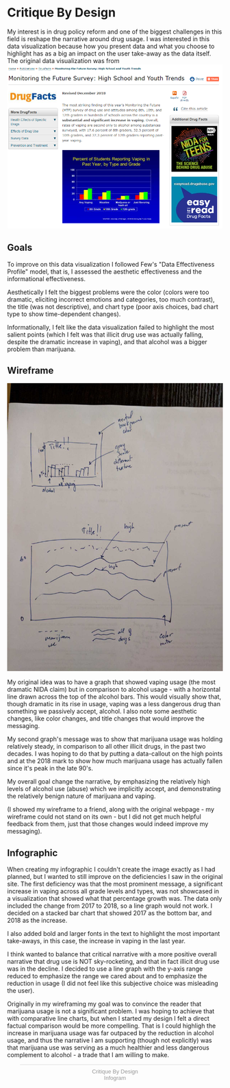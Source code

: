 # Critique By Design

My interest is in drug policy reform and one of the biggest challenges in this field is reshape the narrative around drug usage. I was interested in this data visualization because how you present data and what you choose to highlight has as a big an impact on the user take-away as the data itself. The original data visualization was from
![The National Institute on Drug Abuse](/Capture.PNG)
       
 ## Goals
 To improve on this data visualization I followed Few's "Data Effectiveness Profile" model, that is, I assessed the aesthetic effectiveness and the informational effectiveness.
 
 Aesthetically I felt the biggest problems were the color (colors were too dramatic, eliciting incorrect emotions and categories, too much contrast), the title (was not descriptive), and chart type (poor axis choices, bad chart type to show time-dependent changes).
 
 Informationally, I felt like the data visualization failed to highlight the most salient points (which I felt was that illicit drug use was actually falling, despite the dramatic increase in vaping), and that alcohol was a bigger problem than marijuana.
 
 ## Wireframe
 ![My wireframe proposal is shown here](/IMG_20190205_005629.jpg)

My original idea was to have a graph that showed vaping usage (the most dramatic NIDA claim) but in comparison to alcohol usage - with a horizontal line drawn across the top of the alcohol bars. This would visually show that, though dramatic in its rise in usage, vaping was a less dangerous drug than something we passively accept, alcohol. I also note some aesthetic changes, like color changes, and title changes that would improve the messaging.

My second graph's message was to show that marijuana usage was holding relatively steady, in comparison to all other illicit drugs, in the past two decades. I was hoping to do that by putting a data-callout on the high points and at the 2018 mark to show how much marijuana usage has actually fallen since it's peak in the late 90's.

My overall goal change the narrative, by emphasizing the relatively high levels of alcohol use (abuse) which we implicitly accept, and demonstrating the relatively benign nature of marijuana and vaping.

(I showed my wireframe to a friend, along with the original webpage - my wireframe could not stand on its own - but I did not get much helpful feedback from them, just that those changes would indeed improve my messaging).

## Infographic
When creating my infographic I couldn't create the image exactly as I had planned, but I wanted to still improve on the deficiencies I saw in the original site. The first deficiency was that the most prominent message, a significant increase in vaping across all grade levels and types, was not showcased in a visualization that showed what that percentage growth was. The data only included the change from 2017 to 2018, so a line graph would not work. I decided on a stacked bar chart that showed 2017 as the bottom bar, and 2018 as the increase.

I also added bold and larger fonts in the text to highlight the most important take-aways, in this case, the increase in vaping in the last year.

I think wanted to balance that critical narrative with a more positive overall narrative that drug use is NOT sky-rocketing, and that in fact illicit drug use was in the decline. I decided to use a line graph with the y-axis range reduced to emphasize the range we cared about and to emphasize the reduction in usage (I did not feel like this subjective choice was misleading the user).

Originally in my wireframing my goal was to convince the reader that marijuana usage is not a significant problem. I was hoping to achieve that with comparative line charts, but when I started my design I felt a direct factual comparison would be more compelling. That is I could highligh the increase in marijuana usage was far outpaced by the reduction in alcohol usage, and thus the narrative I am supporting (though not explicitly) was that marijuana use was serving as a much healthier and less dangerous complement to alcohol - a trade that I am willing to make.

<div class="infogram-embed" data-id="b2c105a0-b23f-47a1-b120-9961e18afb66" data-type="interactive" data-title="Critique By Design"></div><script>!function(e,t,s,i){var n="InfogramEmbeds",o=e.getElementsByTagName("script")[0],d=/^http:/.test(e.location)?"http:":"https:";if(/^\/{2}/.test(i)&&(i=d+i),window[n]&&window[n].initialized)window[n].process&&window[n].process();else if(!e.getElementById(s)){var r=e.createElement("script");r.async=1,r.id=s,r.src=i,o.parentNode.insertBefore(r,o)}}(document,0,"infogram-async","https://e.infogram.com/js/dist/embed-loader-min.js");</script><div style="padding:8px 0;font-family:Arial!important;font-size:13px!important;line-height:15px!important;text-align:center;border-top:1px solid #dadada;margin:0 30px"><a href="https://infogram.com/b2c105a0-b23f-47a1-b120-9961e18afb66" style="color:#989898!important;text-decoration:none!important;" target="_blank">Critique By Design</a><br><a href="https://infogram.com" style="color:#989898!important;text-decoration:none!important;" target="_blank" rel="nofollow">Infogram</a></div>
